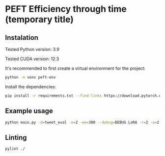 # PEFT Efficiency through time (temporary title)



## Instalation

Tested Python version: 3.9

Tested CUDA version: 12.3

It's recommended to first create a virtual environment for the project:
```bash
python -m venv peft-env
```

Install the dependencies:
```bash
pip install -r requirements.txt --find-links https://download.pytorch.org/whl/torch_stable.html
```

## Example usage

```bash
python main.py -d=tweet_eval -e=2 -ee=300 --debug=DEBUG LoRA -r=2 -a=2 -d=0.1
```

## Linting
```bash
pylint ./
```